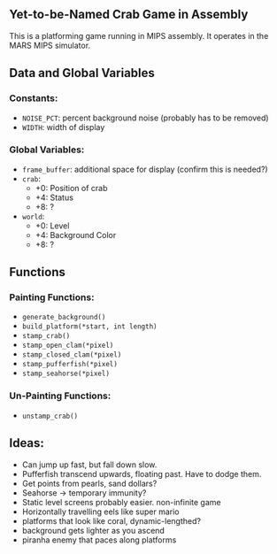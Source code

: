 ## Yet-to-be-Named Crab Game in Assembly

This is a platforming game running in MIPS assembly. It operates in the MARS MIPS simulator.

## Data and Global Variables

### Constants:
 - `NOISE_PCT`: percent background noise (probably has to be removed)
 - `WIDTH`: width of display

### Global Variables:
 - `frame_buffer`: additional space for display (confirm this is needed?)
 - `crab`:
   - +0: Position of crab
   - +4: Status
   - +8: ?
 - `world`:
   - +0: Level
   - +4: Background Color
   - +8: ?

## Functions

### Painting Functions:
 - `generate_background()`
 - `build_platform(*start, int length)`
 - `stamp_crab()`
 - `stamp_open_clam(*pixel)`
 - `stamp_closed_clam(*pixel)`
 - `stamp_pufferfish(*pixel)`
 - `stamp_seahorse(*pixel)`

### Un-Painting Functions:
 - `unstamp_crab()`

## Ideas: 
 - Can jump up fast, but fall down slow.
 - Pufferfish transcend upwards, floating past. Have to dodge them.
 - Get points from pearls, sand dollars?
 - Seahorse -> temporary immunity? 
 - Static level screens probably easier. non-infinite game
 - Horizontally travelling eels like super mario
 - platforms that look like coral, dynamic-lengthed?
 - background gets lighter as you ascend
 - piranha enemy that paces along platforms
